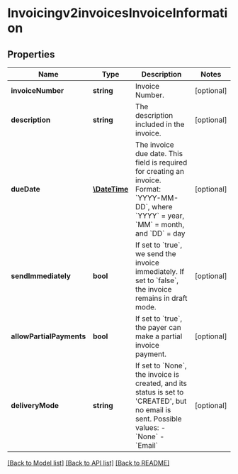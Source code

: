 # Invoicingv2invoicesInvoiceInformation

## Properties
Name | Type | Description | Notes
------------ | ------------- | ------------- | -------------
**invoiceNumber** | **string** | Invoice Number. | [optional] 
**description** | **string** | The description included in the invoice. | [optional] 
**dueDate** | [**\DateTime**](Date.md) | The invoice due date. This field is required for creating an invoice. Format: &#x60;YYYY-MM-DD&#x60;, where &#x60;YYYY&#x60; &#x3D; year, &#x60;MM&#x60; &#x3D; month, and &#x60;DD&#x60; &#x3D; day | [optional] 
**sendImmediately** | **bool** | If set to &#x60;true&#x60;, we send the invoice immediately. If set to &#x60;false&#x60;, the invoice remains in draft mode. | [optional] 
**allowPartialPayments** | **bool** | If set to &#x60;true&#x60;, the payer can make a partial invoice payment. | [optional] 
**deliveryMode** | **string** | If set to &#x60;None&#x60;, the invoice is created, and its status is set to &#39;CREATED&#39;, but no email is sent.    Possible values:        - &#x60;None&#x60;   - &#x60;Email&#x60; | [optional] 

[[Back to Model list]](../README.md#documentation-for-models) [[Back to API list]](../README.md#documentation-for-api-endpoints) [[Back to README]](../README.md)


